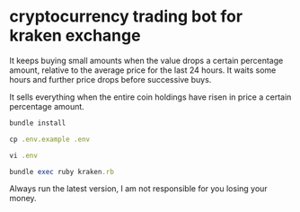 # cryptocurrency trading bot for kraken exchange

It keeps buying small amounts when the value drops a certain percentage amount, relative to the average price for the last 24 hours. It waits some hours and further price drops before successive buys.

It sells everything when the entire coin holdings have risen in price a certain percentage amount.

```ruby
bundle install

cp .env.example .env

vi .env

bundle exec ruby kraken.rb
```

Always run the latest version, I am not responsible for you losing your money.
